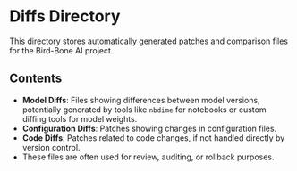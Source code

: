 # Diffs Directory

This directory stores automatically generated patches and comparison files for the Bird-Bone AI project.

## Contents

- **Model Diffs**: Files showing differences between model versions, potentially generated by tools like `nbdime` for notebooks or custom diffing tools for model weights.
- **Configuration Diffs**: Patches showing changes in configuration files.
- **Code Diffs**: Patches related to code changes, if not handled directly by version control.
- These files are often used for review, auditing, or rollback purposes.
